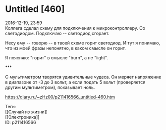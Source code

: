 Untitled [460]
===============

   
 2016-12-19, 23:59   
  Коллега сделал схему для подключения к микроконтроллеру. Со светодиодом. Подключаю -- светодиод сгорает.   
   
 Несу ему -- говорю -- в твоей схеме горит светодиод. И тут я понимаю, что из моей фразы непонятно, в каком смысле он горит.   
   
 Я поясняю: "горит" в смысле "burn", а не "light".   
   
   
 \*\*\*   
   
 С мультиметром творятся удивительные чудеса. Он меряет напряжение в диапазоне от -3 до 3 вольт, а если подать 5 вольт (проверяется другим мультиметром), показывает ноль.   
    
 <https://diary.ru/~zHz00/p211416566_untitled-460.htm>   
   
 Теги:   
 [[Случай из жизни]]   
 [[Электроника]]   
 ID: p211416566